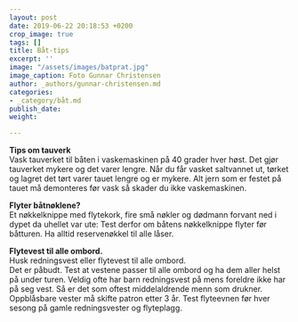 ```yaml
---
layout: post
date: 2019-06-22 20:18:53 +0200
crop_image: true
tags: []
title: Båt-tips
excerpt: ''
image: "/assets/images/batprat.jpg"
image_caption: Foto Gunnar Christensen
author: _authors/gunnar-christensen.md
categories:
- _category/båt.md
publish_date: 
weight: 

---
```

**Tips om tauverk**  
Vask tauverket til båten i vaskemaskinen på 40 grader hver høst. Det gjør tauverket mykere og det varer lengre. Når du får vasket saltvannet ut, tørket og lagret det tørt varer tauet lengre og er mykere. Alt jern som er festet på tauet må demonteres før vask så skader du ikke vaskemaskinen.

**Flyter båtnøklene?**  
Et nøkkelknippe med flytekork, fire små nøkler og dødmann forvant ned i dypet da uhellet var ute: Test derfor om båtens nøkkelknippe flyter før båtturen. Ha alltid reservenøkkel til alle låser.

**Flytevest til alle ombord.**  
Husk redningsvest eller flytevest til alle ombord.   
Det er påbudt. Test at vestene passer til alle ombord og ha dem aller helst på under turen. Veldig ofte har barn redningsvest på mens foreldre ikke har på seg vest. Så er det som oftest middelaldrende menn som drukner. Oppblåsbare vester må skifte patron etter 3 år. Test flyteevnen før hver sesong på gamle redningsvester og flyteplagg.